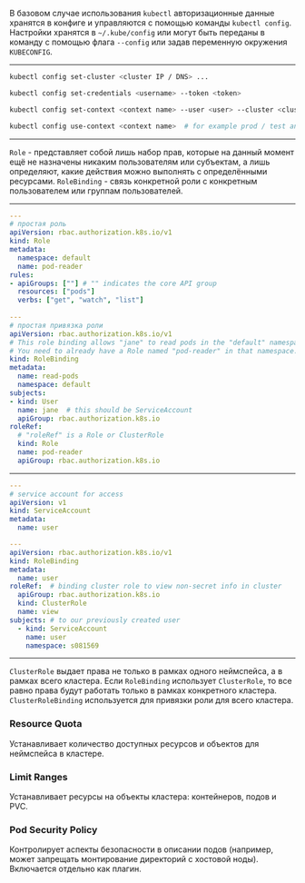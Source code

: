 В базовом случае использования `kubectl` авторизационные данные хранятся в конфиге и управляются с помощью команды `kubectl config`.
Настройки хранятся в `~/.kube/config` или могут быть переданы в команду с помощью флага `--config` или задав переменную окружения `KUBECONFIG`.
***
```bash
kubectl config set-cluster <cluster IP / DNS> ...

kubectl config set-credentials <username> --token <token>

kubectl config set-context <context name> --user <user> --cluster <cluster> --namespace <namespace or 'default'>

kubectl config use-context <context name>  # for example prod / test and etc.
```
***
`Role` - представляет собой лишь набор прав, которые на данный момент ещё не назначены никаким пользователям или субъектам, а лишь определяют, какие действия можно выполнять с определёнными ресурсами.
`RoleBinding` - связь конкретной роли с конкретным пользователем или группам пользователей. 
***
```yaml
---
# простая роль
apiVersion: rbac.authorization.k8s.io/v1
kind: Role
metadata:
  namespace: default
  name: pod-reader
rules:
- apiGroups: [""] # "" indicates the core API group
  resources: ["pods"]
  verbs: ["get", "watch", "list"]
  
---
# простая привязка роли
apiVersion: rbac.authorization.k8s.io/v1
# This role binding allows "jane" to read pods in the "default" namespace.
# You need to already have a Role named "pod-reader" in that namespace.
kind: RoleBinding
metadata:
  name: read-pods
  namespace: default
subjects:
- kind: User
  name: jane  # this should be ServiceAccount
  apiGroup: rbac.authorization.k8s.io
roleRef:
  # "roleRef" is a Role or ClusterRole
  kind: Role
  name: pod-reader
  apiGroup: rbac.authorization.k8s.io
```
***
```yaml
---
# service account for access
apiVersion: v1
kind: ServiceAccount
metadata:
  name: user

---
apiVersion: rbac.authorization.k8s.io/v1
kind: RoleBinding
metadata:
  name: user
roleRef:  # binding cluster role to view non-secret info in cluster
  apiGroup: rbac.authorization.k8s.io
  kind: ClusterRole
  name: view
subjects: # to our previously created user
  - kind: ServiceAccount
    name: user
    namespace: s081569
```
***
`ClusterRole` выдает права не только в рамках одного неймспейса, а в рамках всего кластера.
Если `RoleBinding` использует `ClusterRole`, то все равно права будут работать только в рамках конкретного кластера.
`ClusterRoleBinding` используется для привязки роли для всего кластера.
### Resource Quota
Устанавливает количество доступных ресурсов и объектов для неймспейса в кластере.
### Limit Ranges
Устанавливает ресурсы на объекты кластера: контейнеров, подов и PVC.
### Pod Security Policy
Контролирует аспекты безопасности в описании подов (например, может запрещать монтирование директорий с хостовой ноды).
Включается отдельно как плагин. 
